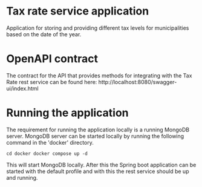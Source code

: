 # Tax rate service application
Application for storing and providing different tax levels for municipalities based on the date of the year.

# OpenAPI contract
The contract for the API that provides methods for integrating with the Tax Rate rest service can be found here: http://localhost:8080/swagger-ui/index.html

# Running the application
The requirement for running the application locally is a running MongoDB server. 
MongoDB server can be started locally by running the following command in the 'docker' directory.

``
cd docker
docker compose up -d
``

This will start MongoDB locally. 
After this the Spring boot application can be started with the default profile and with this the rest service should be up and running.